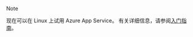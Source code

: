 > [!NOTE]
> 现在可以在 Linux 上试用 Azure App Service。 有关详细信息，请参阅[入门指南](../articles/app-service/app-service-linux-readme.md)。
> 
> 



<!--HONumber=Nov16_HO2-->



